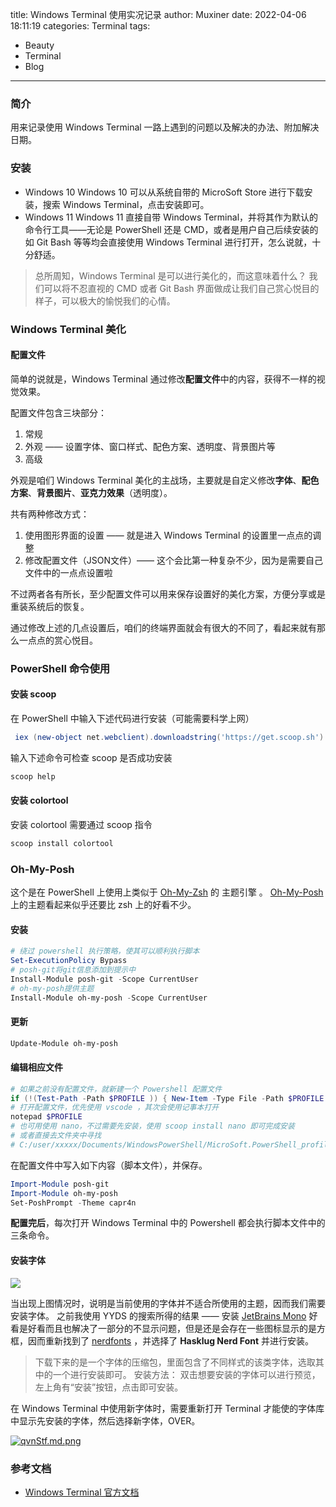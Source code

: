 title: Windows Terminal 使用实况记录
author: Muxiner
date: 2022-04-06 18:11:19
categories: Terminal
tags:
 - Beauty
 - Terminal
 - Blog
---
### 简介
用来记录使用 Windows Terminal 一路上遇到的问题以及解决的办法、附加解决日期。

### 安装
+ Windows 10
	Windows 10 可以从系统自带的 MicroSoft Store 进行下载安装，搜索 Windows Terminal，点击安装即可。
+ Windows 11
	Windows 11 直接自带 Windows Terminal，并将其作为默认的命令行工具——无论是 PowerShell 还是 CMD，或者是用户自己后续安装的如 Git Bash 等等均会直接使用 Windows Terminal 进行打开，怎么说就，十分舒适。

> 总所周知，Windows Terminal 是可以进行美化的，而这意味着什么？
> 我们可以将不忍直视的 CMD 或者 Git Bash 界面做成让我们自己赏心悦目的样子，可以极大的愉悦我们的心情。

### Windows Terminal 美化
#### 配置文件
简单的说就是，Windows Terminal 通过修改**配置文件**中的内容，获得不一样的视觉效果。

配置文件包含三块部分：
1. 常规
2. 外观 —— 设置字体、窗口样式、配色方案、透明度、背景图片等
3. 高级

外观是咱们 Windows Terminal 美化的主战场，主要就是自定义修改**字体**、**配色方案**、**背景图片**、**亚克力效果**（透明度）。

共有两种修改方式：
1. 使用图形界面的设置 —— 就是进入 Windows Terminal 的设置里一点点的调整
2. 修改配置文件（JSON文件）—— 这个会比第一种复杂不少，因为是需要自己文件中的一点点设置啦

不过两者各有所长，至少配置文件可以用来保存设置好的美化方案，方便分享或是重装系统后的恢复。

通过修改上述的几点设置后，咱们的终端界面就会有很大的不同了，看起来就有那么一点点的赏心悦目。

### PowerShell 命令使用
#### 安装 scoop
在 PowerShell 中输入下述代码进行安装（可能需要科学上网）
```PowerShell
 iex (new-object net.webclient).downloadstring('https://get.scoop.sh')
```
输入下述命令可检查 scoop 是否成功安装
```PowerShell
scoop help
```
#### 安装 colortool
安装 colortool 需要通过 scoop 指令
```PowerShell
scoop install colortool
```

### Oh-My-Posh
这个是在 PowerShell 上使用上类似于 [Oh-My-Zsh](https://ohmyz.sh/) 的 主题引擎 。
[Oh-My-Posh](https://ohmyposh.dev/) 上的主题看起来似乎还要比 zsh 上的好看不少。

#### 安装
```PowerShell
# 绕过 powershell 执行策略，使其可以顺利执行脚本
Set-ExecutionPolicy Bypass
# posh-git将git信息添加到提示中
Install-Module posh-git -Scope CurrentUser
# oh-my-posh提供主题
Install-Module oh-my-posh -Scope CurrentUser

```
#### 更新
```PowerShell
Update-Module oh-my-posh
```

#### 编辑相应文件
```PowerShell
# 如果之前没有配置文件，就新建一个 Powershell 配置文件
if (!(Test-Path -Path $PROFILE )) { New-Item -Type File -Path $PROFILE -Force }
# 打开配置文件，优先使用 vscode ，其次会使用记事本打开
notepad $PROFILE
# 也可用使用 nano，不过需要先安装，使用 scoop install nano 即可完成安装
# 或者直接去文件夹中寻找
# C:/user/xxxxx/Documents/WindowsPowerShell/MicroSoft.PowerShell_profile.ps1
```
在配置文件中写入如下内容（脚本文件），并保存。
```PowerShell
Import-Module posh-git
Import-Module oh-my-posh
Set-PoshPrompt -Theme capr4n

```
**配置完后**，每次打开 Windows Terminal 中的 Powershell 都会执行脚本文件中的三条命令。

#### 安装字体
![](https://s3.bmp.ovh/imgs/2022/04/06/6daae30b63069edd.png)

当出现上图情况时，说明是当前使用的字体并不适合所使用的主题，因而我们需要安装字体。
之前我使用 YYDS 的搜索所得的结果 —— 安装 [JetBrains Mono](https://www.jetbrains.com/zh-cn/lp/mono/) 好看是好看而且也解决了一部分的不显示问题，但是还是会存在一些图标显示的是方框，因而重新找到了 [nerdfonts](https://www.nerdfonts.com/font-downloads) ，并选择了 **Hasklug Nerd Font** 并进行安装。
> 下载下来的是一个字体的压缩包，里面包含了不同样式的该类字体，选取其中的一个进行安装即可。
> 安装方法：
> 双击想要安装的字体可以进行预览，左上角有“安装”按钮，点击即可安装。

在 Windows Terminal 中使用新字体时，需要重新打开 Terminal 才能使的字体库中显示先安装的字体，然后选择新字体，OVER。

[![qvnStf.md.png](https://s1.ax1x.com/2022/04/06/qvnStf.md.png)](https://imgtu.com/i/qvnStf)



### 参考文档
+ [Windows Terminal 官方文档](https://docs.microsoft.com/zh-cn/windows/terminal/)